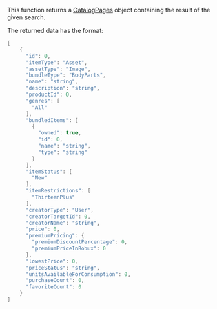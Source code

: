 This function returns a [CatalogPages](https://developer.roblox.com/en-us/api-reference/class/CatalogPages) object containing the result of the given search.

The returned data has the format:

```lua
[
    {
      "id": 0,
      "itemType": "Asset",
      "assetType": "Image",
      "bundleType": "BodyParts",
      "name": "string",
      "description": "string",
      "productId": 0,
      "genres": [
        "All"
      ],
      "bundledItems": [
        {
          "owned": true,
          "id": 0,
          "name": "string",
          "type": "string"
        }
      ],
      "itemStatus": [
        "New"
      ],
      "itemRestrictions": [
        "ThirteenPlus"
      ],
      "creatorType": "User",
      "creatorTargetId": 0,
      "creatorName": "string",
      "price": 0,
      "premiumPricing": {
        "premiumDiscountPercentage": 0,
        "premiumPriceInRobux": 0
      },
      "lowestPrice": 0,
      "priceStatus": "string",
      "unitsAvailableForConsumption": 0,
      "purchaseCount": 0,
      "favoriteCount": 0
    }
]
```